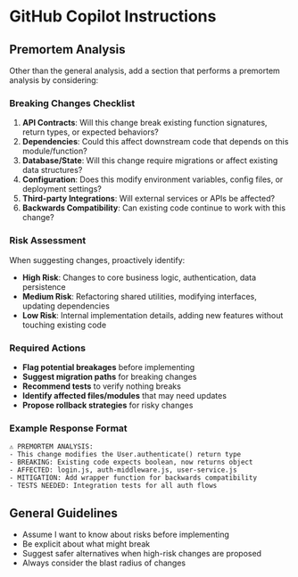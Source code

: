 # GitHub Copilot Instructions

## Premortem Analysis

Other than the general analysis, add a section that performs a premortem analysis by considering:

### Breaking Changes Checklist
1. **API Contracts**: Will this change break existing function signatures, return types, or expected behaviors?
2. **Dependencies**: Could this affect downstream code that depends on this module/function?
3. **Database/State**: Will this change require migrations or affect existing data structures?
4. **Configuration**: Does this modify environment variables, config files, or deployment settings?
5. **Third-party Integrations**: Will external services or APIs be affected?
6. **Backwards Compatibility**: Can existing code continue to work with this change?

### Risk Assessment
When suggesting changes, proactively identify:
- **High Risk**: Changes to core business logic, authentication, data persistence
- **Medium Risk**: Refactoring shared utilities, modifying interfaces, updating dependencies
- **Low Risk**: Internal implementation details, adding new features without touching existing code

### Required Actions
- **Flag potential breakages** before implementing
- **Suggest migration paths** for breaking changes
- **Recommend tests** to verify nothing breaks
- **Identify affected files/modules** that may need updates
- **Propose rollback strategies** for risky changes

### Example Response Format
```
⚠️ PREMORTEM ANALYSIS:
- This change modifies the User.authenticate() return type
- BREAKING: Existing code expects boolean, now returns object
- AFFECTED: login.js, auth-middleware.js, user-service.js
- MITIGATION: Add wrapper function for backwards compatibility
- TESTS NEEDED: Integration tests for all auth flows
```

## General Guidelines
- Assume I want to know about risks before implementing
- Be explicit about what might break
- Suggest safer alternatives when high-risk changes are proposed
- Always consider the blast radius of changes